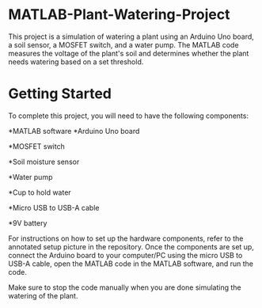 # MATLAB-Plant-Watering-Project
This project is a simulation of watering a plant using an Arduino Uno board, a soil sensor, a MOSFET switch, and a water pump. The MATLAB code measures the voltage of the plant's soil and determines whether the plant needs watering based on a set threshold.

# Getting Started
To complete this project, you will need to have the following components:

*MATLAB software
*Arduino Uno board

*MOSFET switch

*Soil moisture sensor

*Water pump

*Cup to hold water

*Micro USB to USB-A cable

*9V battery

For instructions on how to set up the hardware components, refer to the annotated setup picture in the repository. Once the components are set up, connect the Arduino board to your computer/PC using the micro USB to USB-A cable, open the MATLAB code in the MATLAB software, and run the code.

Make sure to stop the code manually when you are done simulating the watering of the plant.
